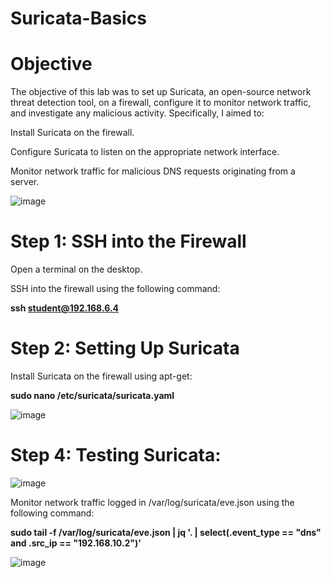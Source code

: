 # Suricata-Basics

# Objective
The objective of this lab was to set up Suricata, an open-source network threat detection tool, on a firewall, configure it to monitor network traffic, and investigate any malicious activity. Specifically, I aimed to:

Install Suricata on the firewall.

Configure Suricata to listen on the appropriate network interface.

Monitor network traffic for malicious DNS requests originating from a server.

![image](https://github.com/user-attachments/assets/6c531406-9fc8-4346-8a7e-bf9e15634ae1)

# Step 1: SSH into the Firewall

Open a terminal on the desktop.

SSH into the firewall using the following command:

**ssh student@192.168.6.4**

# Step 2: Setting Up Suricata

Install Suricata on the firewall using apt-get:

**sudo nano /etc/suricata/suricata.yaml**

![image](https://github.com/user-attachments/assets/fd550a8a-0d4a-47ee-ab04-ded95770925d)

# Step 4: Testing Suricata:

![image](https://github.com/user-attachments/assets/f6557171-7440-4d59-9a30-6a3a863eb212)

Monitor network traffic logged in /var/log/suricata/eve.json using the following command:

**sudo tail -f /var/log/suricata/eve.json | jq '. | select(.event_type == "dns" and .src_ip == "192.168.10.2")'**

![image](https://github.com/user-attachments/assets/4da8827f-4cef-46f4-899f-1399245572db)
